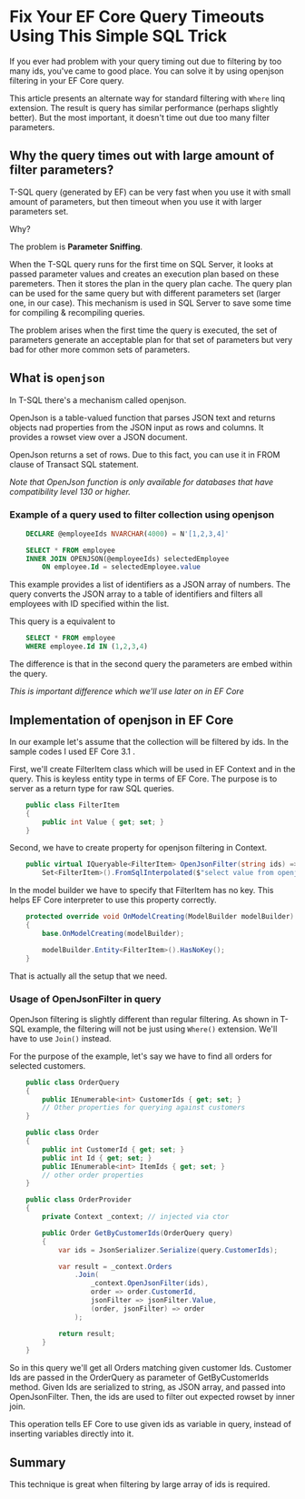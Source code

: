# Fix Your EF Core Query Timeouts Using This Simple SQL Trick

If you ever had problem with your query timing out due to filtering by too many ids, you've came to good place.
You can solve it by using openjson filtering in your EF Core query.

This article presents an alternate way for standard filtering with `Where` linq extension.
The result is query has similar performance (perhaps slightly better). But the most important, it doesn't time out due too many filter parameters.

## Why the query times out with large amount of filter parameters?

T-SQL query (generated by EF) can be very fast when you use it with small amount of parameters, but then timeout when you use it with larger parameters set.

Why?

The problem is **Parameter Sniffing**.

When the T-SQL query runs for the first time on SQL Server, it looks at passed parameter values and creates an execution plan based on these paremeters. Then it stores the plan in the query plan cache. The query plan can be used for the same query but with different parameters set (larger one, in our case). This mechanism is used in SQL Server to save some time for compiling & recompiling queries.

The problem arises when the first time the query is executed, the set of parameters generate an acceptable plan for that set of parameters but very bad for other more common sets of parameters.

## What is `openjson`

In T-SQL there's a mechanism called openjson.

OpenJson is a table-valued function that parses JSON text and returns objects nad properties from the JSON input as rows and columns.
It provides a rowset view over a JSON document.

OpenJson returns a set of rows. Due to this fact, you can use it in FROM clause of Transact SQL statement.

_Note that OpenJson function is only available for databases that have compatibility level 130 or higher._

### Example of a query used to filter collection using openjson

```SQL
    DECLARE @employeeIds NVARCHAR(4000) = N'[1,2,3,4]'

    SELECT * FROM employee
    INNER JOIN OPENJSON(@employeeIds) selectedEmployee
        ON employee.Id = selectedEmployee.value

```

This example provides a list of identifiers as a JSON array of numbers.
The query converts the JSON array to a table of identifiers and filters all employees with ID specified within the list.

This query is a equivalent to

```SQL
    SELECT * FROM employee
    WHERE employee.Id IN (1,2,3,4)
```

The difference is that in the second query the parameters are embed within the query.

_This is important difference which we'll use later on in EF Core_

## Implementation of openjson in EF Core

In our example let's assume that the collection will be filtered by ids.
In the sample codes I used EF Core 3.1 .

First, we'll create FilterItem class which will be used in EF Context and in the query.
This is keyless entity type in terms of EF Core.
The purpose is to server as a return type for raw SQL queries.

```c#
    public class FilterItem
    {
        public int Value { get; set; }
    }
```

Second, we have to create property for openjson filtering in Context.

```c#
    public virtual IQueryable<FilterItem> OpenJsonFilter(string ids) =>
        Set<FilterItem>().FromSqlInterpolated($"select value from openjson( {ids} ");
```

In the model builder we have to specify that FilterItem has no key.
This helps EF Core interpreter to use this property correctly.

```c#
    protected override void OnModelCreating(ModelBuilder modelBuilder)
    {
        base.OnModelCreating(modelBuilder);

        modelBuilder.Entity<FilterItem>().HasNoKey();
    }
```

That is actually all the setup that we need.

### Usage of OpenJsonFilter in query

OpenJson filtering is slightly different than regular filtering. As shown in T-SQL example, the filtering will not be just using `Where()` extension. We'll have to use `Join()` instead.

For the purpose of the example, let's say we have to find all orders for selected customers.

```c#
    public class OrderQuery
    {
        public IEnumerable<int> CustomerIds { get; set; }
        // Other properties for querying against customers
    }

    public class Order
    {
        public int CustomerId { get; set; }
        public int Id { get; set; }
        public IEnumerable<int> ItemIds { get; set; }
        // other order properties
    }

    public class OrderProvider
    {
        private Context _context; // injected via ctor

        public Order GetByCustomerIds(OrderQuery query)
        {
            var ids = JsonSerializer.Serialize(query.CustomerIds);

            var result = _context.Orders
                .Join(
                    _context.OpenJsonFilter(ids),
                    order => order.CustomerId,
                    jsonFilter => jsonFilter.Value,
                    (order, jsonFilter) => order
                );

            return result;
        }
    }
```

So in this query we'll get all Orders matching given customer Ids.
Customer Ids are passed in the OrderQuery as parameter of GetByCustomerIds method.
Given Ids are serialized to string, as JSON array, and passed into OpenJsonFilter.
Then, the ids are used to filter out expected rowset by inner join.

This operation tells EF Core to use given ids as variable in query, instead of inserting variables directly into it.

## Summary

This technique is great when filtering by large array of ids is required.
